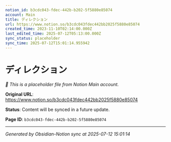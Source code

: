 ```yaml
---
notion_id: b3cdc043-fdec-442b-b202-5f5880e85074
account: Main
title: ディレクション
url: https://www.notion.so/b3cdc043fdec442bb2025f5880e85074
created_time: 2023-11-10T02:14:00.000Z
last_edited_time: 2025-07-12T05:13:00.000Z
sync_status: placeholder
sync_time: 2025-07-12T15:01:14.955942
---
```


# ディレクション

*🔄 This is a placeholder file from Notion Main account.*

**Original URL**: https://www.notion.so/b3cdc043fdec442bb2025f5880e85074

**Status**: Content will be synced in a future update.

**Page ID**: `b3cdc043-fdec-442b-b202-5f5880e85074`

---

*Generated by Obsidian-Notion sync at 2025-07-12 15:01:14*
